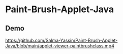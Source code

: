 # Paint-Brush-Applet-Java

## Demo <a name="demo"></a>
https://github.com/Salma-Yassin/Paint-Brush-Applet-Java/blob/main/applet-viewer-paintbrushclass.mp4
